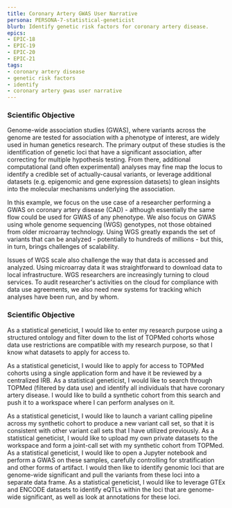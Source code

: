 ```yaml
---
title: Coronary Artery GWAS User Narrative
persona: PERSONA-7-statistical-geneticist
blurb: Identify genetic risk factors for coronary artery disease.
epics:
- EPIC-18
- EPIC-19
- EPIC-20
- EPIC-21
tags:
- coronary artery disease
- genetic risk factors
- identify
- coronary artery gwas user narrative
---
```

### Scientific Objective

Genome-wide association studies (GWAS), where variants across the genome are tested for association with a phenotype of interest, are widely used in human genetics research. The primary output of these studies is the identification of genetic loci that have a significant association, after correcting for multiple hypothesis testing. From there, additional computational (and often experimental) analyses may fine map the locus to identify a credible set of actually-causal variants, or leverage additional datasets (e.g. epigenomic and gene expression datasets) to glean insights into the molecular mechanisms underlying the association.

In this example, we focus on the use case of a researcher performing a GWAS on coronary artery disease (CAD) - although essentially the same flow could be used for GWAS of any phenotype. We also focus on GWAS using whole genome sequencing (WGS) genotypes, not those obtained from older microarray technology. Using WGS greatly expands the set of variants that can be analyzed - potentially to hundreds of millions - but this, in turn, brings challenges of scalability.

Issues of WGS scale also challenge the way that data is accessed and analyzed. Using microarray data it was straightforward to download data to local infrastructure. WGS researchers are increasingly turning to cloud services. To audit researcher's activities on the cloud for compliance with data use agreements, we also need new systems for tracking which analyses have been run, and by whom.


### Scientific Objective

As a statistical geneticist, I would like to enter my research purpose using a structured ontology and filter down to the list of TOPMed cohorts whose data use restrictions are compatible with my research purpose, so that I know what datasets to apply for access to.

As a statistical geneticist, I would like to apply for access to TOPMed cohorts using a single application form and have it be reviewed by a centralized IRB.
As a statistical geneticist, I would like to search through TOPMed (filtered by data use) and identify all individuals that have coronary artery disease. I would like to build a synthetic cohort from this search and push it to a workspace where I can perform analyses on it.

As a statistical geneticist, I would like to launch a variant calling pipeline across my synthetic cohort to produce a new variant call set, so that it is consistent with other variant call sets that I have utilized previously.
As a statistical geneticist, I would like to upload my own private datasets to the workspace and form a joint-call set with my synthetic cohort from TOPMed.
As a statistical geneticist, I would like to open a Jupyter notebook and perform a GWAS on these samples, carefully controlling for stratification and other forms of artifact. I would then like to identify genomic loci that are genome-wide significant and pull the variants from these loci into a separate data frame.
As a statistical geneticist, I would like to leverage GTEx and ENCODE datasets to identify eQTLs within the loci that are genome-wide significant, as well as look at annotations for these loci.